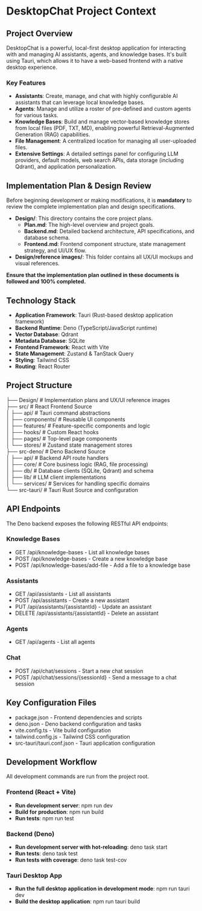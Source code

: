 # DesktopChat Project Context

## Project Overview

DesktopChat is a powerful, local-first desktop application for interacting with and managing AI assistants, agents, and knowledge bases. It's built using Tauri, which allows it to have a web-based frontend with a native desktop experience.

### Key Features

* **Assistants**: Create, manage, and chat with highly configurable AI assistants that can leverage local knowledge bases.  
* **Agents**: Manage and utilize a roster of pre-defined and custom agents for various tasks.  
* **Knowledge Bases**: Build and manage vector-based knowledge stores from local files (PDF, TXT, MD), enabling powerful Retrieval-Augmented Generation (RAG) capabilities.  
* **File Management**: A centralized location for managing all user-uploaded files.  
* **Extensive Settings**: A detailed settings panel for configuring LLM providers, default models, web search APIs, data storage (including Qdrant), and application personalization.

## Implementation Plan & Design Review

Before beginning development or making modifications, it is **mandatory** to review the complete implementation plan and design specifications.

* **Design/**: This directory contains the core project plans.  
  * **Plan.md**: The high-level overview and project goals.  
  * **Backend.md**: Detailed backend architecture, API specifications, and database schema.  
  * **Frontend.md**: Frontend component structure, state management strategy, and UI/UX flow.  
* **Design/reference images/**: This folder contains all UX/UI mockups and visual references.

**Ensure that the implementation plan outlined in these documents is followed and 100% completed.**

## Technology Stack

* **Application Framework**: Tauri (Rust-based desktop application framework)  
* **Backend Runtime**: Deno (TypeScript/JavaScript runtime)  
* **Vector Database**: Qdrant  
* **Metadata Database**: SQLite  
* **Frontend Framework**: React with Vite  
* **State Management**: Zustand & TanStack Query  
* **Styling**: Tailwind CSS  
* **Routing**: React Router

## Project Structure

├── Design/                   \# Implementation plans and UX/UI reference images  
├── src/                      \# React Frontend Source  
│   ├── api/                  \# Tauri command abstractions  
│   ├── components/           \# Reusable UI components  
│   ├── features/             \# Feature-specific components and logic  
│   ├── hooks/                \# Custom React hooks  
│   ├── pages/                \# Top-level page components  
│   └── stores/               \# Zustand state management stores  
├── src-deno/                 \# Deno Backend Source  
│   ├── api/                  \# Backend API route handlers  
│   ├── core/                 \# Core business logic (RAG, file processing)  
│   ├── db/                   \# Database clients (SQLite, Qdrant) and schema  
│   ├── lib/                  \# LLM client implementations  
│   └── services/             \# Services for handling specific domains  
└── src-tauri/                \# Tauri Rust Source and configuration

## API Endpoints

The Deno backend exposes the following RESTful API endpoints:

### Knowledge Bases

* GET /api/knowledge-bases \- List all knowledge bases  
* POST /api/knowledge-bases \- Create a new knowledge base  
* POST /api/knowledge-bases/add-file \- Add a file to a knowledge base

### Assistants

* GET /api/assistants \- List all assistants  
* POST /api/assistants \- Create a new assistant  
* PUT /api/assistants/{assistantId} \- Update an assistant  
* DELETE /api/assistants/{assistantId} \- Delete an assistant

### Agents

* GET /api/agents \- List all agents

### Chat

* POST /api/chat/sessions \- Start a new chat session  
* POST /api/chat/sessions/{sessionId} \- Send a message to a chat session

## Key Configuration Files

* package.json \- Frontend dependencies and scripts  
* deno.json \- Deno backend configuration and tasks  
* vite.config.ts \- Vite build configuration  
* tailwind.config.js \- Tailwind CSS configuration  
* src-tauri/tauri.conf.json \- Tauri application configuration

## Development Workflow

All development commands are run from the project root.

### Frontend (React \+ Vite)

* **Run development server**: npm run dev  
* **Build for production**: npm run build  
* **Run tests**: npm run test

### Backend (Deno)

* **Run development server with hot-reloading**: deno task start  
* **Run tests**: deno task test  
* **Run tests with coverage**: deno task test-cov

### Tauri Desktop App

* **Run the full desktop application in development mode**: npm run tauri dev  
* **Build the desktop application**: npm run tauri build